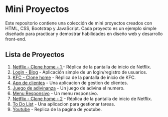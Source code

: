 # Mini Proyectos

Este repositorio contiene una colección de mini proyectos creados con HTML, CSS, Bootstrap y JavaScript. Cada proyecto es un ejemplo simple diseñado para practicar y demostrar habilidades en diseño web y desarrollo front-end.

## Lista de Proyectos

1. [Netflix - Clone home - 1 ](./Netflix%20-%20clone%20home%20-%201/) - Réplica de la pantalla de inicio de Netflix.
2. [Login - Blog](./Login%20-%20Blog//) - Aplicación simple de un login/registro de usuarios.
3. [KFC - Clone home](./KFC%20-%20clone%20home/) - Réplica de la pantalla de inicio de KFC.
4. [App de clientes](./Clients%20app/) - Una aplicacion de gestion de clientes.
5. [Juego de adivinanza](./Guess%20the%20number/) - Un juego de adivina el numero.
6. [Menu Responsivo](./Menu%20Responsive/) - Un menu responsivo.
7. [Netflix - Clone home - 2](./Netflix%20-%20clone%20home%20-%202/) - Réplica de la pantalla de inicio de Netflix.
8. [To Do List](./To%20Do%20List/) - Una aplicacion para gestionar tareas.
9. [Youtube](./youtube/) - Replica de la pagina de youtube.
